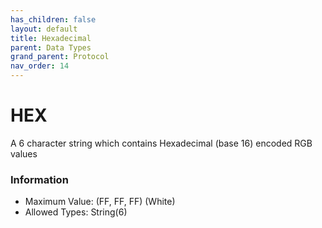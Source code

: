 ```yaml
---
has_children: false
layout: default
title: Hexadecimal
parent: Data Types
grand_parent: Protocol
nav_order: 14
---
```

# HEX
A 6 character string which contains Hexadecimal (base 16) encoded RGB values


### Information

- Maximum Value: (FF, FF, FF) (White)
- Allowed Types: String(6)
